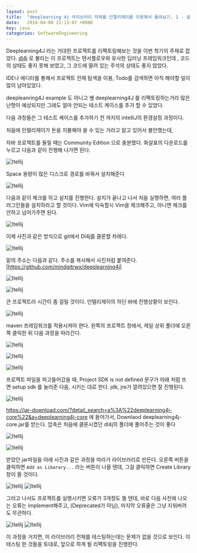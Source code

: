 ```yaml
---
layout: post
title:  "deeplearning 4j 라이브러리 자체를 인텔리제이를 이용해서 돌려보기. 1 - 설치 과정 "
date:   2018-04-08 22:13:07 +0900
key: java
categories: SoftwareEngineering 
---
```


Deeplearning4J 라는  거대한 프로젝트를 리팩토링해보는 것을 이번 학기의 주제로 잡았다. [dl4j] 로 불리는 이 프로젝트는 텐서플로우와 유사한 딥러닝 프레임워크인데 , 코드의 상태도 좋지 못해 보였고, 그 코드에 딸려 있는 주석의 상태도 좋지 않았다.

IDE나 에디터를 통해서 프로젝트 전체 탐색을 이용, Todo를 검색하면 아직 해야할 일이 많이 남아있었다.

deepleanring4J example 도 아니고 쌩 deeplearning4J 를 리팩토링하는거라 많은 난항이 예상되지만 그래도 얼마 안되는 테스트 케이스를 추가 할 수 있었다.

다음 과정들은 그 테스트 케이스를 추가하기 전 까지의 intelliJ의 환경설정 과정이다.

처음에 인텔리제이가 돈을 지불해야 쓸 수 있는 거라고 알고 있어서 불안했는데, 

자바 프로젝트를 돌릴 때는 Community Edition 으로 충분했다.
화살표의 다운로드를 누르고 다음과 같이 진행해 나가면 된다. 

![Itellij]({{"/assets/img002.png"}})


Space 용량이 많은 디스크로 경로를 바꿔서 설치해준다 


![Itellij]({{"/assets/img003.png"}})


다음과 같이 체크를 하고 설치를 진행한다. 설치가 끝나고 나서 처음 실행하면, 여러 플러그인들을 설치하라고 할 것이다.
Vim에 익숙할시 Vim을 체크해주고, 아니면 체크를 안하고 넘어가주면 된다.


![Itellij]({{"/assets/img004.png"}})


이제 사진과 같은 방식으로 git에서 Dl4j를 클론할 차례다.


![Itellij]({{"/assets/img005.png"}})


밑의 주소는 다음과 같다. 주소를 복사해서 사진처럼 붙여준다.
[https://github.com/mindgitrwx/deeplearning4j]


![Itellij]({{"/assets/img006.png"}})

![Itellij]({{"/assets/img008.png"}})


큰 프로젝트라 시간이 좀 걸릴 것이다. 인텔리제이의 하단 바에 진행상황이 보인다. 


![Itellij]({{"/assets/img009.png"}})


maven 프레임워크를 적용시켜야 한다. 왼쪽의 프로젝트 창에서, 제일 상위 폴더에 오른쪽 클릭한 뒤 다음 과정을 따라간다. 


![Itellij]({{"/assets/img010.png"}})

![Itellij]({{"/assets/img011.png"}})

![Itellij]({{"/assets/img012.png"}})

프로젝트 파일을 파고들어갔을 때, Project SDK is not defined 문구가 아래 처럼 뜨면 setup sdk 를 눌러준 다음, 시키는 대로 한다. jdk, jre가 깔려있으면 잘 진행된다.

![Itellij]({{"/assets/img015.png"}})

https://jar-download.com/?detail_search=a%3A%22deeplearning4j-core%22&a=deeplearning4j-core
에 들어가서, Downlaod deeplearning4j-core.jar를 받는다. 압축은 처음에 클론시켰던 dl4j의 폴더에 풀어주는 것이 좋다

![Itellij]({{"/assets/img016.png"}})

![Itellij]({{"/assets/img017.png"}})


받았던 jar파일을 아래 사진과 같은 과정을 따라가 라이브러리로 만든다. 
오른쪽 버튼을 클릭하면 `Add as Libarary...` 라는 버튼이 나올 텐데, 그걸 클릭하면 Create Library 창이 뜰 것이다.


![Itellij]({{"/assets/img025.png"}})
![Itellij]({{"/assets/img022.png"}})


그러고 나서도 프로젝트를 실행시키면 오류가 3개정도 뜰 텐데, 바로 다음 사진에 나오는 오류는 implement해주고, (Deprecated가 아님), 마지막 오류줄은 그냥 지워버려도 무관하다.


![Itellij]({{"/assets/img023.png"}})
![Itellij]({{"/assets/img024.png"}})


이 과정을 거치면, 이 라이브러리 전체를 테스팅하는데는 문제가 없을 것으로 보인다. 이 테스팅 한 것들을 토대로, 앞으로 하게 될 리팩토링을 진행한다. 


[dl4j]: https://deeplearning4j.org/
[https://github.com/mindgitrwx/deeplearning4j]: https://github.com/mindgitrwx/deeplearning4j
[jekyll-docs]: https://jekyllrb.com/docs/home
[jekyll-gh]:   https://github.com/jekyll/jekyll
[jekyll-talk]: https://talk.jekyllrb.com/
